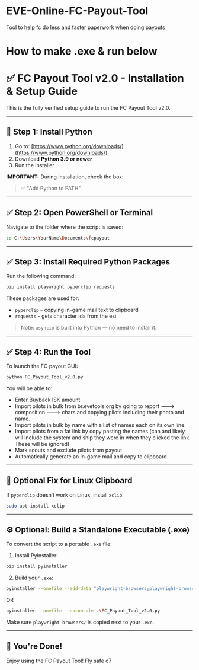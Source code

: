 # EVE-Online-FC-Payout-Tool
Tool to help fc do less and faster paperwork when doing payouts


# How to make .exe & run below



# ✅ FC Payout Tool v2.0 - Installation & Setup Guide

This is the fully verified setup guide to run the FC Payout Tool v2.0.

---

## 🚀 Step 1: Install Python

1. Go to: [https://www.python.org/downloads/](https://www.python.org/downloads/)
2. Download **Python 3.9 or newer**
3. Run the installer

**IMPORTANT:** During installation, check the box:
> ✅ "Add Python to PATH"

---

## ✅ Step 2: Open PowerShell or Terminal

Navigate to the folder where the script is saved:

```bash
cd C:\Users\YourName\Documents\fcpayout
```

---

## ✅ Step 3: Install Required Python Packages

Run the following command:

```bash
pip install playwright pyperclip requests
```

These packages are used for:
- `pyperclip` – copying in-game mail text to clipboard
- `requests` - gets character ids from the esi

> Note: `asyncio` is built into Python — no need to install it.

---

## ✅ Step 4: Run the Tool

To launch the FC payout GUI:

```bash
python FC_Payout_Tool_v2.0.py
```

You will be able to:
- Enter Buyback ISK amount
- Import pilots in bulk from br.evetools.org by going to report ---> composition ---> chars and copying pilots including their photo and name.
- Import pilots in bulk by name with a list of names each on its own line.
- Import pilots from a fat link by copy pasting the names (can and likely will include the system and ship they were in when they clicked the link. These will be ignored)
- Mark scouts and exclude pilots from payout
- Automatically generate an in-game mail and copy to clipboard

---

## 🧠 Optional Fix for Linux Clipboard

If `pyperclip` doesn’t work on Linux, install `xclip`:

```bash
sudo apt install xclip
```

---

## ⚙️ Optional: Build a Standalone Executable (.exe)

To convert the script to a portable `.exe` file:

1. Install PyInstaller:

```bash
pip install pyinstaller
```

2. Build your `.exe`:

```bash
pyinstaller --onefile --add-data "playwright-browsers;playwright-browsers" FC_Payout_Tool_v2.0.py
```
OR

```bash
pyinstaller --onefile --noconsole .\FC_Payout_Tool_v2.0.py
```

Make sure `playwright-browsers/` is copied next to your `.exe`.

---

## 🎉 You're Done!

Enjoy using the FC Payout Tool! Fly safe o7

